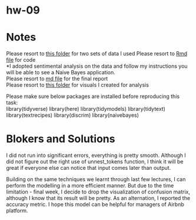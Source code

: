 # hw-09

# Notes 
Please resort to [this folder](data) for two sets of data I used
Please resort to [Rmd file](Airbnb-Comments-Sentimental-Analysis-and-Model.Rmd) for code  
*I adopted sentimental analysis on the data and follow my instructions you will be able to see a Naive Bayes application.  
Please resort to [md file](Airbnb-Comments-Sentimental-Analysis-and-Model.md) for the final report  
Please resort to [this folder](Airbnb-Comments-Sentimental-Analysis-and-Model_files) for visuals I created for analysis

Please make sure below packages are installed before reproducing this task:  
library(tidyverse)
library(here)
library(tidymodels)
library(tidytext)
library(textrecipes)
library(discrim)
library(naivebayes)

# Blokers and Solutions
I did not run into significant errors, everything is pretty smooth. Although I did not figure out the right use of unnest_tokens function, I think it will be great if everyone else can notice that input comes later than output. 

Building on the same techniques we learnt through last few lectures, I can perform the modelling in a more efficient manner. But due to the time limitation - final week, I decide to drop the visualization of confusion matrix, although I know that its result will be pretty. As an alternation, I reported the accuracy metric. I hope this model can be helpful for managers of Airbnb platform. 
